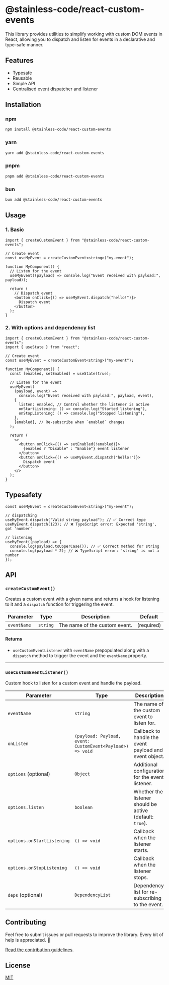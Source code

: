# @stainless-code/react-custom-events

This library provides utilities to simplify working with custom DOM events in React, allowing you to dispatch and listen for events in a declarative and type-safe manner.

## Features

- Typesafe
- Reusable
- Simple API
- Centralised event dispatcher and listener

## Installation

### npm

```bash
npm install @stainless-code/react-custom-events
```

### yarn

```bash
yarn add @stainless-code/react-custom-events
```

### pnpm

```bash
pnpm add @stainless-code/react-custom-events
```

### bun

```bash
bun add @stainless-code/react-custom-events
```

## Usage

### 1. Basic

```tsx
import { createCustomEvent } from "@stainless-code/react-custom-events";

// Create event
const useMyEvent = createCustomEvent<string>("my-event");

function MyComponent() {
  // Listen for the event
  useMyEvent((payload) => console.log("Event received with payload:", payload));

  return (
    // Dispatch event
    <button onClick={() => useMyEvent.dispatch("hello!")}>
      Dispatch event
    </button>
  );
}
```

### 2. With options and dependency list

```tsx
import { createCustomEvent } from "@stainless-code/react-custom-events";
import { useState } from "react";

// Create event
const useMyEvent = createCustomEvent<string>("my-event");

function MyComponent() {
  const [enabled, setEnabled] = useState(true);

  // Listen for the event
  useMyEvent(
    (payload, event) =>
      console.log("Event received with payload:", payload, event),
    {
      listen: enabled, // Control whether the listener is active
      onStartListening: () => console.log("Started listening"),
      onStopListening: () => console.log("Stopped listening"),
    },
    [enabled], // Re-subscribe when `enabled` changes
  );

  return (
    <>
      <button onClick={() => setEnabled(!enabled)}>
        {enabled ? "Disable" : "Enable"} event listener
      </button>
      <button onClick={() => useMyEvent.dispatch("hello!")}>
        Dispatch event
      </button>
    </>
  );
}
```

## Typesafety

```tsx
const useMyEvent = createCustomEvent<string>("my-event");

// dispatching
useMyEvent.dispatch("Valid string payload"); // ✅ Correct type
useMyEvent.dispatch(123); // ❌ TypeScript error: Expected 'string', got 'number'

// listening
useMyEvent((payload) => {
  console.log(payload.toUpperCase()); // ✅ Correct method for string
  console.log(payload * 2); // ❌ TypeScript error: 'string' is not a number
});
```

## API

### `createCustomEvent()`

Creates a custom event with a given name and returns a hook for listening to it and a `dispatch` function for triggering the event.

| Parameter   | Type     | Description                   | Default    |
| ----------- | -------- | ----------------------------- | ---------- |
| `eventName` | `string` | The name of the custom event. | (required) |

#### Returns

- `useCustomEventListener` with `eventName` prepopulated along with a `dispatch` method to trigger the event and the `eventName` property.

---

### `useCustomEventListener()`

Custom hook to listen for a custom event and handle the payload.

| Parameter                  | Type                                                      | Description                                              | Default            |
| -------------------------- | --------------------------------------------------------- | -------------------------------------------------------- | ------------------ |
| `eventName`                | `string`                                                  | The name of the custom event to listen for.              | (required)         |
| `onListen`                 | `(payload: Payload, event: CustomEvent<Payload>) => void` | Callback to handle the event payload and event object.   | (required)         |
| `options` (optional)       | `Object`                                                  | Additional configuration for the event listener.         | `{ listen: true }` |
| `options.listen`           | `boolean`                                                 | Whether the listener should be active (default: `true`). | `true`             |
| `options.onStartListening` | `() => void`                                              | Callback when the listener starts.                       | `undefined`        |
| `options.onStopListening`  | `() => void`                                              | Callback when the listener stops.                        | `undefined`        |
| `deps` (optional)          | `DependencyList`                                          | Dependency list for re-subscribing to the event.         | `undefined`        |

## Contributing

Feel free to submit issues or pull requests to improve the library. Every bit of help is appreciated. 💖

[Read the contribution guidelines](./CONTRIBUTING.md).

## License

[MIT](./LICENSE)

